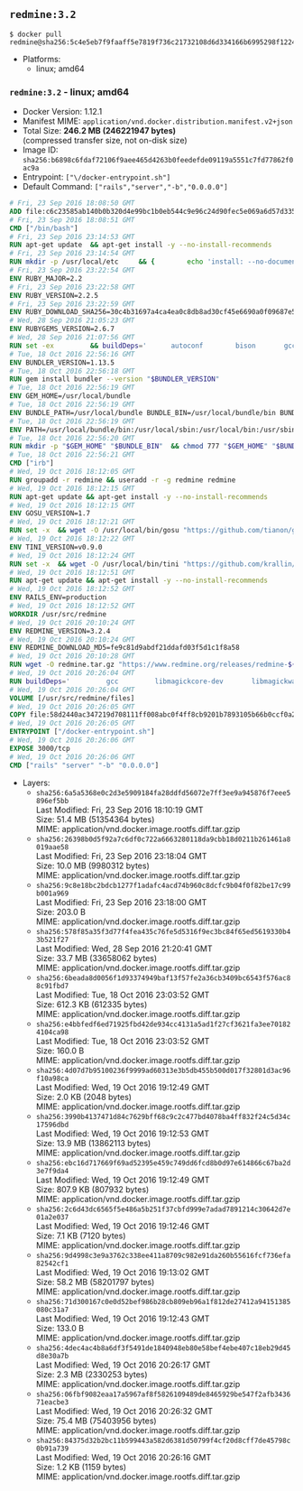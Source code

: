 ## `redmine:3.2`

```console
$ docker pull redmine@sha256:5c4e5eb7f9faaff5e7819f736c21732108d6d334166b6995298f1224f0d0cea5
```

-	Platforms:
	-	linux; amd64

### `redmine:3.2` - linux; amd64

-	Docker Version: 1.12.1
-	Manifest MIME: `application/vnd.docker.distribution.manifest.v2+json`
-	Total Size: **246.2 MB (246221947 bytes)**  
	(compressed transfer size, not on-disk size)
-	Image ID: `sha256:b6898c6fdaf72106f9aee465d4263b0feedefde09119a5551c7fd77862f0ac9a`
-	Entrypoint: `["\/docker-entrypoint.sh"]`
-	Default Command: `["rails","server","-b","0.0.0.0"]`

```dockerfile
# Fri, 23 Sep 2016 18:08:50 GMT
ADD file:c6c23585ab140b0b320d4e99bc1b0eb544c9e96c24d90fec5e069a6d57d335ca in / 
# Fri, 23 Sep 2016 18:08:51 GMT
CMD ["/bin/bash"]
# Fri, 23 Sep 2016 23:14:53 GMT
RUN apt-get update 	&& apt-get install -y --no-install-recommends 		bzip2 		ca-certificates 		libffi-dev 		libgdbm3 		libssl-dev 		libyaml-dev 		procps 		zlib1g-dev 	&& rm -rf /var/lib/apt/lists/*
# Fri, 23 Sep 2016 23:14:54 GMT
RUN mkdir -p /usr/local/etc 	&& { 		echo 'install: --no-document'; 		echo 'update: --no-document'; 	} >> /usr/local/etc/gemrc
# Fri, 23 Sep 2016 23:22:54 GMT
ENV RUBY_MAJOR=2.2
# Fri, 23 Sep 2016 23:22:58 GMT
ENV RUBY_VERSION=2.2.5
# Fri, 23 Sep 2016 23:22:59 GMT
ENV RUBY_DOWNLOAD_SHA256=30c4b31697a4ca4ea0c8db8ad30cf45e6690a0f09687e5d483c933c03ca335e3
# Wed, 28 Sep 2016 21:05:23 GMT
ENV RUBYGEMS_VERSION=2.6.7
# Wed, 28 Sep 2016 21:07:56 GMT
RUN set -ex 		&& buildDeps=' 		autoconf 		bison 		gcc 		libbz2-dev 		libgdbm-dev 		libglib2.0-dev 		libncurses-dev 		libreadline-dev 		libxml2-dev 		libxslt-dev 		make 		ruby 		wget 	' 	&& apt-get update 	&& apt-get install -y --no-install-recommends $buildDeps 	&& rm -rf /var/lib/apt/lists/* 		&& wget -O ruby.tar.gz "https://cache.ruby-lang.org/pub/ruby/$RUBY_MAJOR/ruby-$RUBY_VERSION.tar.gz" 	&& echo "$RUBY_DOWNLOAD_SHA256 *ruby.tar.gz" | sha256sum -c - 		&& mkdir -p /usr/src/ruby 	&& tar -xzf ruby.tar.gz -C /usr/src/ruby --strip-components=1 	&& rm ruby.tar.gz 		&& cd /usr/src/ruby 		&& { 		echo '#define ENABLE_PATH_CHECK 0'; 		echo; 		cat file.c; 	} > file.c.new 	&& mv file.c.new file.c 		&& autoconf 	&& ./configure --disable-install-doc 	&& make -j"$(nproc)" 	&& make install 		&& apt-get purge -y --auto-remove $buildDeps 	&& cd / 	&& rm -r /usr/src/ruby 		&& gem update --system "$RUBYGEMS_VERSION"
# Tue, 18 Oct 2016 22:56:16 GMT
ENV BUNDLER_VERSION=1.13.5
# Tue, 18 Oct 2016 22:56:18 GMT
RUN gem install bundler --version "$BUNDLER_VERSION"
# Tue, 18 Oct 2016 22:56:19 GMT
ENV GEM_HOME=/usr/local/bundle
# Tue, 18 Oct 2016 22:56:19 GMT
ENV BUNDLE_PATH=/usr/local/bundle BUNDLE_BIN=/usr/local/bundle/bin BUNDLE_SILENCE_ROOT_WARNING=1 BUNDLE_APP_CONFIG=/usr/local/bundle
# Tue, 18 Oct 2016 22:56:19 GMT
ENV PATH=/usr/local/bundle/bin:/usr/local/sbin:/usr/local/bin:/usr/sbin:/usr/bin:/sbin:/bin
# Tue, 18 Oct 2016 22:56:20 GMT
RUN mkdir -p "$GEM_HOME" "$BUNDLE_BIN" 	&& chmod 777 "$GEM_HOME" "$BUNDLE_BIN"
# Tue, 18 Oct 2016 22:56:21 GMT
CMD ["irb"]
# Wed, 19 Oct 2016 18:12:05 GMT
RUN groupadd -r redmine && useradd -r -g redmine redmine
# Wed, 19 Oct 2016 18:12:15 GMT
RUN apt-get update && apt-get install -y --no-install-recommends 		ca-certificates 		wget 	&& rm -rf /var/lib/apt/lists/*
# Wed, 19 Oct 2016 18:12:15 GMT
ENV GOSU_VERSION=1.7
# Wed, 19 Oct 2016 18:12:21 GMT
RUN set -x 	&& wget -O /usr/local/bin/gosu "https://github.com/tianon/gosu/releases/download/$GOSU_VERSION/gosu-$(dpkg --print-architecture)" 	&& wget -O /usr/local/bin/gosu.asc "https://github.com/tianon/gosu/releases/download/$GOSU_VERSION/gosu-$(dpkg --print-architecture).asc" 	&& export GNUPGHOME="$(mktemp -d)" 	&& gpg --keyserver ha.pool.sks-keyservers.net --recv-keys B42F6819007F00F88E364FD4036A9C25BF357DD4 	&& gpg --batch --verify /usr/local/bin/gosu.asc /usr/local/bin/gosu 	&& rm -r "$GNUPGHOME" /usr/local/bin/gosu.asc 	&& chmod +x /usr/local/bin/gosu 	&& gosu nobody true
# Wed, 19 Oct 2016 18:12:22 GMT
ENV TINI_VERSION=v0.9.0
# Wed, 19 Oct 2016 18:12:24 GMT
RUN set -x 	&& wget -O /usr/local/bin/tini "https://github.com/krallin/tini/releases/download/$TINI_VERSION/tini" 	&& wget -O /usr/local/bin/tini.asc "https://github.com/krallin/tini/releases/download/$TINI_VERSION/tini.asc" 	&& export GNUPGHOME="$(mktemp -d)" 	&& gpg --keyserver ha.pool.sks-keyservers.net --recv-keys 6380DC428747F6C393FEACA59A84159D7001A4E5 	&& gpg --batch --verify /usr/local/bin/tini.asc /usr/local/bin/tini 	&& rm -r "$GNUPGHOME" /usr/local/bin/tini.asc 	&& chmod +x /usr/local/bin/tini 	&& tini -h
# Wed, 19 Oct 2016 18:12:51 GMT
RUN apt-get update && apt-get install -y --no-install-recommends 		imagemagick 		libmysqlclient18 		libpq5 		libsqlite3-0 				bzr 		git 		mercurial 		openssh-client 		subversion 	&& rm -rf /var/lib/apt/lists/*
# Wed, 19 Oct 2016 18:12:52 GMT
ENV RAILS_ENV=production
# Wed, 19 Oct 2016 18:12:52 GMT
WORKDIR /usr/src/redmine
# Wed, 19 Oct 2016 20:10:24 GMT
ENV REDMINE_VERSION=3.2.4
# Wed, 19 Oct 2016 20:10:24 GMT
ENV REDMINE_DOWNLOAD_MD5=fe9c81d9abdf21ddafd03f5d1c1f8a58
# Wed, 19 Oct 2016 20:10:28 GMT
RUN wget -O redmine.tar.gz "https://www.redmine.org/releases/redmine-${REDMINE_VERSION}.tar.gz" 	&& echo "$REDMINE_DOWNLOAD_MD5 redmine.tar.gz" | md5sum -c - 	&& tar -xvf redmine.tar.gz --strip-components=1 	&& rm redmine.tar.gz files/delete.me log/delete.me 	&& mkdir -p tmp/pdf public/plugin_assets 	&& chown -R redmine:redmine ./
# Wed, 19 Oct 2016 20:26:04 GMT
RUN buildDeps=' 		gcc 		libmagickcore-dev 		libmagickwand-dev 		libmysqlclient-dev 		libpq-dev 		libsqlite3-dev 		make 		patch 	' 	&& set -ex 	&& apt-get update && apt-get install -y $buildDeps --no-install-recommends 	&& rm -rf /var/lib/apt/lists/* 	&& bundle install --without development test 	&& for adapter in mysql2 postgresql sqlite3; do 		echo "$RAILS_ENV:" > ./config/database.yml; 		echo "  adapter: $adapter" >> ./config/database.yml; 		bundle install --without development test; 	done 	&& rm ./config/database.yml 	&& apt-get purge -y --auto-remove $buildDeps
# Wed, 19 Oct 2016 20:26:04 GMT
VOLUME [/usr/src/redmine/files]
# Wed, 19 Oct 2016 20:26:05 GMT
COPY file:58d2440ac347219d708111ff008abc0f4ff8cb9201b7893105b66b0ccf0a2521 in / 
# Wed, 19 Oct 2016 20:26:05 GMT
ENTRYPOINT ["/docker-entrypoint.sh"]
# Wed, 19 Oct 2016 20:26:06 GMT
EXPOSE 3000/tcp
# Wed, 19 Oct 2016 20:26:06 GMT
CMD ["rails" "server" "-b" "0.0.0.0"]
```

-	Layers:
	-	`sha256:6a5a5368e0c2d3e5909184fa28ddfd56072e7ff3ee9a945876f7eee5896ef5bb`  
		Last Modified: Fri, 23 Sep 2016 18:10:19 GMT  
		Size: 51.4 MB (51354364 bytes)  
		MIME: application/vnd.docker.image.rootfs.diff.tar.gzip
	-	`sha256:26398b0d5f92a7c6df0c722a6663280118da9cbb18d0211b261461a8019aae58`  
		Last Modified: Fri, 23 Sep 2016 23:18:04 GMT  
		Size: 10.0 MB (9980312 bytes)  
		MIME: application/vnd.docker.image.rootfs.diff.tar.gzip
	-	`sha256:9c8e18bc2bdcb1277f1adafc4acd74b960c8dcfc9b04f0f82be17c99b001a969`  
		Last Modified: Fri, 23 Sep 2016 23:18:00 GMT  
		Size: 203.0 B  
		MIME: application/vnd.docker.image.rootfs.diff.tar.gzip
	-	`sha256:578f85a35f3d77f4fea435c76fe5d5316f9ec3bc84f65ed5619330b43b521f27`  
		Last Modified: Wed, 28 Sep 2016 21:20:41 GMT  
		Size: 33.7 MB (33658062 bytes)  
		MIME: application/vnd.docker.image.rootfs.diff.tar.gzip
	-	`sha256:6beada8d0056f1d93374949baf13f57fe2a36cb3409bc6543f576ac88c91fbd7`  
		Last Modified: Tue, 18 Oct 2016 23:03:52 GMT  
		Size: 612.3 KB (612335 bytes)  
		MIME: application/vnd.docker.image.rootfs.diff.tar.gzip
	-	`sha256:e4bbfedf6ed71925fbd42de934cc4131a5ad1f27cf3621fa3ee701824104ca98`  
		Last Modified: Tue, 18 Oct 2016 23:03:52 GMT  
		Size: 160.0 B  
		MIME: application/vnd.docker.image.rootfs.diff.tar.gzip
	-	`sha256:4d07d7b95100236f9999ad60313e3b5db455b500d017f32801d3ac96f10a98ca`  
		Last Modified: Wed, 19 Oct 2016 19:12:49 GMT  
		Size: 2.0 KB (2048 bytes)  
		MIME: application/vnd.docker.image.rootfs.diff.tar.gzip
	-	`sha256:3990b4137471d84c7629bff68c9c2c477bd4078ba4ff832f24c5d34c17596dbd`  
		Last Modified: Wed, 19 Oct 2016 19:12:53 GMT  
		Size: 13.9 MB (13862113 bytes)  
		MIME: application/vnd.docker.image.rootfs.diff.tar.gzip
	-	`sha256:ebc16d717669f69ad52395e459c749dd6fcd8b0d97e614866c67ba2d3e7f9da4`  
		Last Modified: Wed, 19 Oct 2016 19:12:49 GMT  
		Size: 807.9 KB (807932 bytes)  
		MIME: application/vnd.docker.image.rootfs.diff.tar.gzip
	-	`sha256:2c6d43dc6565f5e486a5b251f37cbfd999e7adad7891214c30642d7e01a2e037`  
		Last Modified: Wed, 19 Oct 2016 19:12:46 GMT  
		Size: 7.1 KB (7120 bytes)  
		MIME: application/vnd.docker.image.rootfs.diff.tar.gzip
	-	`sha256:9d4998c3e9a3762c338ee411a8709c982e91da260b55616fcf736efa82542cf1`  
		Last Modified: Wed, 19 Oct 2016 19:13:02 GMT  
		Size: 58.2 MB (58201797 bytes)  
		MIME: application/vnd.docker.image.rootfs.diff.tar.gzip
	-	`sha256:71d300167c0e0d52bef986b28cb809eb96a1f812de27412a94151385080c31a7`  
		Last Modified: Wed, 19 Oct 2016 19:12:43 GMT  
		Size: 133.0 B  
		MIME: application/vnd.docker.image.rootfs.diff.tar.gzip
	-	`sha256:4dec4ac4b8a6df3f5491de1840948eb80e58bef4ebe407c18eb29d45d8e30a7b`  
		Last Modified: Wed, 19 Oct 2016 20:26:17 GMT  
		Size: 2.3 MB (2330253 bytes)  
		MIME: application/vnd.docker.image.rootfs.diff.tar.gzip
	-	`sha256:06fbf9082eaa17a5967af8f5826109489de8465929be547f2afb343671eacbe3`  
		Last Modified: Wed, 19 Oct 2016 20:26:32 GMT  
		Size: 75.4 MB (75403956 bytes)  
		MIME: application/vnd.docker.image.rootfs.diff.tar.gzip
	-	`sha256:84375d32b2bc11b599443a582d6381d50799f4cf20d8cff7de45798c0b91a739`  
		Last Modified: Wed, 19 Oct 2016 20:26:16 GMT  
		Size: 1.2 KB (1159 bytes)  
		MIME: application/vnd.docker.image.rootfs.diff.tar.gzip
